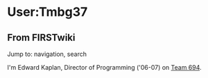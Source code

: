 # User:Tmbg37

## From FIRSTwiki

Jump to: navigation, search

I'm Edward Kaplan, Director of Programming ('06-07) on [Team 694](694 "694").
